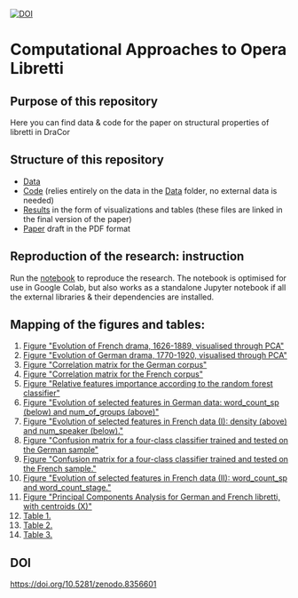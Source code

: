 [![DOI](https://zenodo.org/badge/579992957.svg)](https://zenodo.org/badge/latestdoi/579992957)

# Computational Approaches to Opera Libretti

## Purpose of this repository
Here you can find data & code for the paper on structural properties of libretti in DraCor

## Structure of this repository
* [Data](/data)
* [Code](/code) (relies entirely on the data in the [Data](/data) folder, no external data is needed)
* [Results](/results) in the form of visualizations and tables (these files are linked in the final version of the paper)
* [Paper](giovannini_skorinkin_libretti_2023pp.pdf) draft in the PDF format

## Reproduction of the research: instruction

Run the [notebook](/code/DraCor_Opera_Analyser.ipynb) to reproduce the research. The notebook is optimised for use in Google Colab, but also works as a standalone Jupyter notebook if all the external libraries & their dependencies are installed. 

## Mapping of the figures and tables:

1. [Figure "Evolution of French drama, 1626-1889, visualised through PCA"](/results/figures/pca-french.png)
2. [Figure "Evolution of German drama, 1770-1920, visualised through PCA"](/results/figures/pca-german.png)
3. [Figure "Correlation matrix for the German corpus"](/results/figures/correlation_matrix_ger.png)
4. [Figure "Correlation matrix for the French corpus"](/results/figures/correlation_matrix_fre.png)
6. [Figure "Relative features importance according to the random forest classifier"](/results/figures/rfo_with_treshold.png)
7. [Figure "Evolution of selected features in German data: word\_count\_sp (below) and num\_of\_groups (above)"](/results/figures/sc-ger-wcsp-groups.png)
8. [Figure "Evolution of selected features in French data (I): density (above) and num\_speaker (below)."](/results/figures/sc-fre-density-speakers.png.png)
9. [Figure "Confusion matrix for a four-class classifier trained and tested on the German sample"](/results/figures/confusion_matrix_ger.png)
10. [Figure "Confusion matrix for a four-class classifier trained and tested on the French sample."](/results/figures/confusion_matrix_fre.png)
11. [Figure "Evolution of selected features in French data (II): word_count_sp and word_count_stage."](/results/figures/sc-fre-wordcounts.png)
12. [Figure "Principal Components Analysis for German and French libretti, with centroids (X)"](/results/figures/pca-libretti.png)
13. [Table 1.](/results/table1.csv)
14. [Table 2.](/results/table2.csv)
15. [Table 3.](/results/table3.csv)

## DOI

https://doi.org/10.5281/zenodo.8356601
